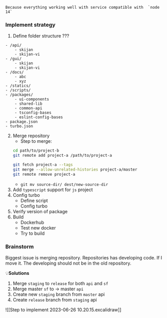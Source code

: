 	Because everything working well with service compatible with  `node 14`

### Implement strategy

1. Define folder structure ???
```dirtree
- /api/
	- skijan
	- skijan-vi
- /gui/
	- skijan
	- skijan-vi
- /docs/
	- abc
	- xyz
- /statics/
- /scripts/
- /packages/
	- ui-components
	- shared-lib
	- common-api
	- tsconfig-bases
	- eslint-config-bases
- package.json
- turbo.json
```
2. Merge repository
	- Step to merge:
	```zsh
	cd path/to/project-b
	git remote add project-a /path/to/project-a
	
	git fetch project-a --tags
	git merge --allow-unrelated-histories project-a/master
	git remote remove project-a
	```
	- `git mv source-dir/ dest/new-source-dir`
3. Add `typescript` support for `js` project
4. Config turbo
	- Define script
	- Config turbo
6. Verify version of package
7. Build
	- Dockerhub
	- Test new docker
	- Try to build


### Brainstorm

Biggest issue is merging repository.
Repositories has developing code. 
If I move it. The developing should not be in the old repository.

💡**Solutions**
1. Merge `staging` to `release` for both `api` and `sf`
2. Merge master `sf` to -> master `api`
3. Create new `staging` branch from `master` api
4. Create `release` branch from  `staging` api

![[Step to implement 2023-06-26 10.20.15.excalidraw]]












